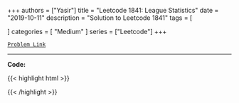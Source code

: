 
+++
authors = ["Yasir"]
title = "Leetcode 1841: League Statistics"
date = "2019-10-11"
description = "Solution to Leetcode 1841"
tags = [
    
]
categories = [
    "Medium"
]
series = ["Leetcode"]
+++



[`Problem Link`](https://leetcode.com/problems/league-statistics/description/)

---

**Code:**

{{< highlight html >}}

{{< /highlight >}}

